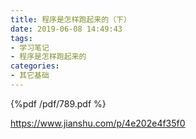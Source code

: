 ```yaml
---
title: 程序是怎样跑起来的（下）
date: 2019-06-08 14:49:43
tags:
- 学习笔记
- 程序是怎样跑起来的
categories:
- 其它基础
---
```


{%pdf /pdf/789.pdf %}

<https://www.jianshu.com/p/4e202e4f35f0>

